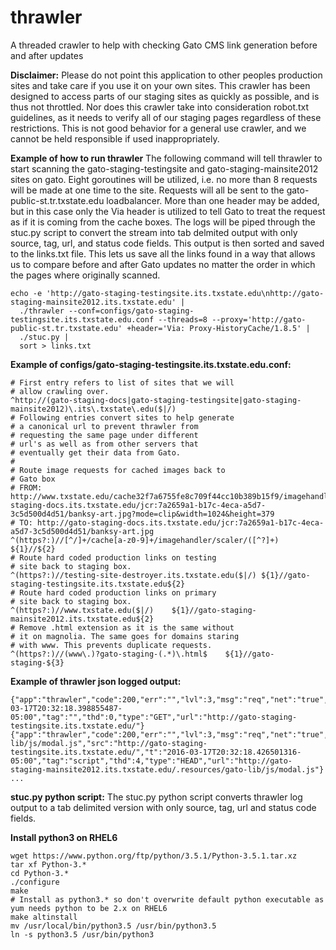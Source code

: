 # thrawler
A threaded crawler to help with checking Gato CMS link generation before and after updates

**Disclaimer:**
Please do not point this application to other peoples production sites and take care if you use it on your own sites. This crawler has been designed to access parts of our staging sites as quickly as possible, and is thus not throttled. Nor does this crawler take into consideration robot.txt guidelines, as it needs to verify all of our staging pages regardless of these restrictions. This is not good behavior for a general use crawler, and we cannot be held responsible if used inappropriately.

**Example of how to run thrawler**
The following command will tell thrawler to start scanning the gato-staging-testingsite and gato-staging-mainsite2012 sites on gato. Eight goroutines will be utilized, i.e. no more than 8 requests will be made at one time to the site. Requests will all be sent to the gato-public-st.tr.txstate.edu loadbalancer. More than one header may be added, but in this case only the Via header is utilized to tell Gato to treat the request as if it is coming from the cache boxes. The logs will be piped through the stuc.py script to convert the stream into tab delmited output with only source, tag, url, and status code fields. This output is then sorted and saved to the links.txt file. This lets us save all the links found in a way that allows us to compare before and after Gato updates no matter the order in which the pages where originally scanned.

```
echo -e 'http://gato-staging-testingsite.its.txstate.edu\nhttp://gato-staging-mainsite2012.its.txstate.edu' |
  ./thrawler --conf=configs/gato-staging-testingsite.its.txstate.edu.conf --threads=8 --proxy='http://gato-public-st.tr.txstate.edu' +header='Via: Proxy-HistoryCache/1.8.5' |
  ./stuc.py |
  sort > links.txt
```

**Example of configs/gato-staging-testingsite.its.txstate.edu.conf:**
```
# First entry refers to list of sites that we will
# allow crawling over.
^http://(gato-staging-docs|gato-staging-testingsite|gato-staging-mainsite2012)\.its\.txstate\.edu($|/)
# Following entries convert sites to help generate
# a canonical url to prevent thrawler from
# requesting the same page under different
# url's as well as from other servers that
# eventually get their data from Gato.
#
# Route image requests for cached images back to
# Gato box
# FROM: http://www.txstate.edu/cache32f7a6755fe8c709f44cc10b389b15f9/imagehandler/scaler/gato-staging-docs.its.txstate.edu/jcr:7a2659a1-b17c-4eca-a5d7-3c5d500d4d51/banksy-art.jpg?mode=clip&width=1024&height=379
# TO: http://gato-staging-docs.its.txstate.edu/jcr:7a2659a1-b17c-4eca-a5d7-3c5d500d4d51/banksy-art.jpg
^(https?:)//[^/]+/cache[a-z0-9]+/imagehandler/scaler/([^?]+)	${1}//${2}
# Route hard coded production links on testing
# site back to staging box.
^(https?:)//testing-site-destroyer.its.txstate.edu($|/)	${1}//gato-staging-testingsite.its.txstate.edu${2}
# Route hard coded production links on primary
# site back to staging box.
^(https?:)//www.txstate.edu($|/)	${1}//gato-staging-mainsite2012.its.txstate.edu${2}
# Remove .html extension as it is the same without
# it on magnolia. The same goes for domains staring
# with www. This prevents duplicate requests.
^(https?:)//(www\.)?gato-staging-(.*)\.html$	${1}//gato-staging-${3}
```

**Example of thrawler json logged output:**
```
{"app":"thrawler","code":200,"err":"","lvl":3,"msg":"req","net":"true","path":"/","src":"","t":"2016-03-17T20:32:18.398855487-05:00","tag":"","thd":0,"type":"GET","url":"http://gato-staging-testingsite.its.txstate.edu/"}
{"app":"thrawler","code":200,"err":"","lvl":3,"msg":"req","net":"true","path":"/.resources/gato-lib/js/modal.js","src":"http://gato-staging-testingsite.its.txstate.edu/","t":"2016-03-17T20:32:18.426501316-05:00","tag":"script","thd":4,"type":"HEAD","url":"http://gato-staging-mainsite2012.its.txstate.edu/.resources/gato-lib/js/modal.js"}
...
```

**stuc.py python script:**
The stuc.py python script converts thrawler log output to a tab delimited version with only source, tag, url and status code fields.

**Install python3 on RHEL6**
```
wget https://www.python.org/ftp/python/3.5.1/Python-3.5.1.tar.xz
tar xf Python-3.*
cd Python-3.*
./configure
make
# Install as python3.* so don't overwrite default python executable as yum needs python to be 2.x on RHEL6
make altinstall
mv /usr/local/bin/python3.5 /usr/bin/python3.5
ln -s python3.5 /usr/bin/python3
```
